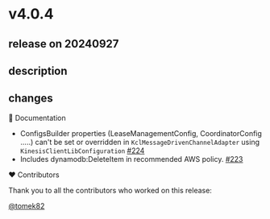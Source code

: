 # v4.0.4

## release on 20240927

## description

## changes

📔 Documentation

* ConfigsBuilder properties (LeaseManagementConfig, CoordinatorConfig .....) can't be set or overridden in <code>KclMessageDrivenChannelAdapter</code> using <code>KinesisClientLibConfiguration</code> <a href="https://github.com/spring-cloud/spring-cloud-stream-binder-aws-kinesis/issues/224" data-hovercard-type="issue" data-hovercard-url="/spring-cloud/spring-cloud-stream-binder-aws-kinesis/issues/224/hovercard">#224</a>
* Includes dynamodb:DeleteItem in recommended AWS policy. <a href="https://github.com/spring-cloud/spring-cloud-stream-binder-aws-kinesis/pull/223" data-hovercard-type="pull_request" data-hovercard-url="/spring-cloud/spring-cloud-stream-binder-aws-kinesis/pull/223/hovercard">#223</a>

❤️ Contributors

Thank you to all the contributors who worked on this release:

<a class="user-mention notranslate" data-hovercard-type="user" data-hovercard-url="/users/tomek82/hovercard" data-octo-click="hovercard-link-click" data-octo-dimensions="link_type:self" href="https://github.com/tomek82">@tomek82</a>

